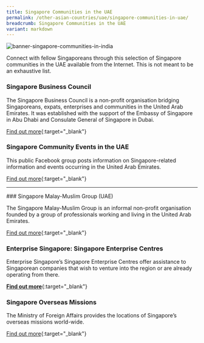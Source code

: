 ```yaml
---
title: Singapore Communities in the UAE
permalink: /other-asian-countries/uae/singapore-communities-in-uae/
breadcrumb: Singapore Communities in the UAE
variant: markdown
---
```

![banner-singapore-communities-in-india](\images\china\sg-communities-new.jpg)

Connect with fellow Singaporeans through this selection of Singapore communities in the UAE available from the Internet. This is not meant to be an exhaustive list.


### Singapore Business Council

The Singapore Business Council is a non-profit organisation bridging Singaporeans, expats, enterprises and communities in the United Arab Emirates. It was established with the support of the Embassy of Singapore in Abu Dhabi and Consulate General of Singapore in Dubai.

[Find out more](http://sbcuae.org/){:target="_blank"}


### Singapore Community Events in the UAE

This public Facebook group posts information on Singapore-related information and events occurring in the United Arab Emirates.

[Find out more](https://www.facebook.com/groups/854764414568763/){:target="_blank"}

<hr>
### Singapore Malay-Muslim Group (UAE)

The Singapore Malay-Muslim Group is an informal non-profit organisation founded by a group of professionals working and living in the United Arab Emirates.

[Find out more](https://www.facebook.com/smgdxb/){:target="_blank"}

### Enterprise Singapore: Singapore Enterprise Centres

Enterprise Singapore’s Singapore Enterprise Centres offer assistance to Singaporean companies that wish to venture into the region or are already operating from there.

[**Find out more**](https://www.enterprisesg.gov.sg/about-us/contact-us/singapore-enterprise-centres){:target="_blank"}


### Singapore Overseas Missions

The Ministry of Foreign Affairs provides the locations of Singapore’s overseas missions world-wide.

[Find out more](https://www.mfa.gov.sg/Overseas-Missions){:target="_blank"}